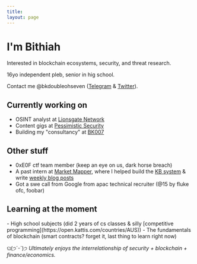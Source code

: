 ```yaml
---
title:
layout: page
---
```


<h1>I'm Bithiah</h1>

Interested in blockchain ecosystems, security, and threat research.

16yo independent pleb, senior in hig school. 

Contact me @bkdoubleohseven ([Telegram](https://t.me/bkdoubleohseven) & [Twitter](https://twitter.com/bkdoubleohseven)).

<h2>Currently working on</h2>

- OSINT analyst at [Lionsgate Network](https://www.linkedin.com/company/lionsgate-network/)
- Content gigs at [Pessimistic Security](https://pessimistic.io/)
- Building my "consultancy" at [BK007](https://bkdoubleohseven.github.io/)
  
<h2>Other stuff</h2>

- 0xE0F ctf team member (keep an eye on us, dark horse breach)
- A past intern at [Market Mapper](https://marketmapper.io/), where I helped build the [KB system](https://marketmapper.io/documentation) & write [weekly blog posts](https://marketmapper.io/blog)
- Got a swe call from Google from apac technical recruiter (@15 by fluke ofc, foobar)


<h2>Learning at the moment</h2>
- High school subjects (did 2 years of cs classes & silly [competitive programming](https://open.kattis.com/countries/AUS))
- The fundamentals of blockchain (smart contracts? forget it, last thing to learn right now)

ଘ(੭ˊᵕˋ)੭ _Ultimately enjoys the interrelationship of security + blockchain + finance/economics._ 
